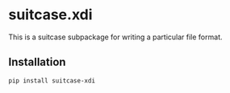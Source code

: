 # suitcase.xdi

This is a suitcase subpackage for writing a particular file format.

## Installation

```
pip install suitcase-xdi
```

